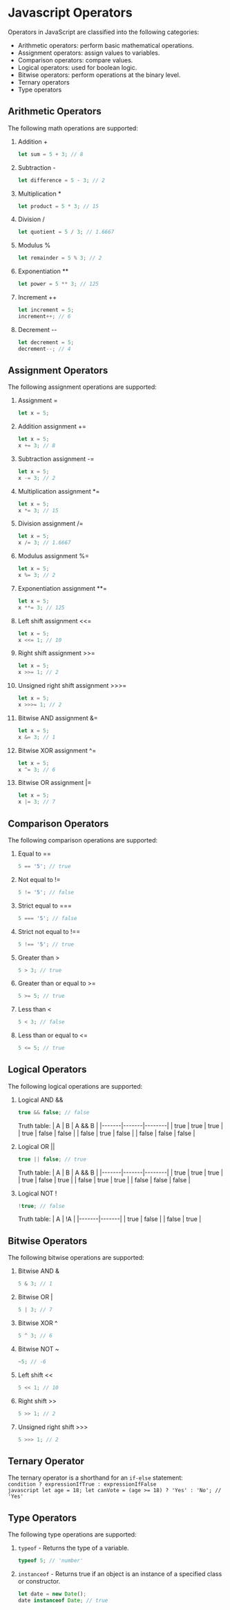 # Javascript Operators

Operators in JavaScript are classified into the following categories:  
- Arithmetic operators: perform basic mathematical operations.  
- Assignment operators: assign values to variables.  
- Comparison operators: compare values.  
- Logical operators: used for boolean logic.  
- Bitwise operators: perform operations at the binary level.    
- Ternary operators    
- Type operators  

## Arithmetic Operators
The following math operations are supported:  
1. Addition +  
    ```javascript
    let sum = 5 + 3; // 8
    ```

1. Subtraction -  
    ```javascript
    let difference = 5 - 3; // 2
    ```

1. Multiplication *  
    ```javascript
    let product = 5 * 3; // 15
    ```

1. Division /  
    ```javascript
    let quotient = 5 / 3; // 1.6667
    ```

1. Modulus %  
    ```javascript
    let remainder = 5 % 3; // 2
    ```

1. Exponentiation **  
    ```javascript
    let power = 5 ** 3; // 125
    ```

1. Increment ++  
    ```javascript
    let increment = 5;
    increment++; // 6
    ```

1. Decrement --  
    ```javascript
    let decrement = 5;
    decrement--; // 4
    ```

## Assignment Operators
The following assignment operations are supported:  
1. Assignment =  
    ```javascript
    let x = 5;
    ```

1. Addition assignment +=  
    ```javascript
    let x = 5;
    x += 3; // 8
    ```

1. Subtraction assignment -=  
    ```javascript
    let x = 5;
    x -= 3; // 2
    ```

1. Multiplication assignment *=  
    ```javascript
    let x = 5;
    x *= 3; // 15
    ```

1. Division assignment /=  
    ```javascript
    let x = 5;
    x /= 3; // 1.6667
    ```

1. Modulus assignment %=  
    ```javascript
    let x = 5;
    x %= 3; // 2
    ```

1. Exponentiation assignment **=  
    ```javascript
    let x = 5;
    x **= 3; // 125
    ```

1. Left shift assignment <<=  
    ```javascript
    let x = 5;
    x <<= 1; // 10
    ```

1. Right shift assignment >>=  
    ```javascript
    let x = 5;
    x >>= 1; // 2
    ```

1. Unsigned right shift assignment >>>=  
    ```javascript
    let x = 5;
    x >>>= 1; // 2
    ```

1. Bitwise AND assignment &=  
    ```javascript
    let x = 5;
    x &= 3; // 1
    ```

1. Bitwise XOR assignment ^=  
    ```javascript
    let x = 5;
    x ^= 3; // 6
    ```

1. Bitwise OR assignment |=  
    ```javascript
    let x = 5;
    x |= 3; // 7
    ```

## Comparison Operators
The following comparison operations are supported:  
1. Equal to ==  
    ```javascript
    5 == '5'; // true
    ```

1. Not equal to !=  
    ```javascript
    5 != '5'; // false
    ```

1. Strict equal to ===  
    ```javascript
    5 === '5'; // false
    ```

1. Strict not equal to !==  
    ```javascript
    5 !== '5'; // true
    ```

1. Greater than >  
    ```javascript
    5 > 3; // true
    ```

1. Greater than or equal to >=  
    ```javascript
    5 >= 5; // true
    ```

1. Less than <  
    ```javascript
    5 < 3; // false
    ```

1. Less than or equal to <=  
    ```javascript
    5 <= 5; // true
    ```

## Logical Operators
The following logical operations are supported:  
1. Logical AND &&  
    ```javascript
    true && false; // false
    ```   
    Truth table:
    | A     | B     | A && B |
    |-------|-------|--------|
    | true  | true  | true   |
    | true  | false | false  |
    | false | true  | false  |
    | false | false | false  |

1. Logical OR ||  
    ```javascript
    true || false; // true
    ```  

    Truth table:
    | A     | B     | A && B |
    |-------|-------|--------|
    | true  | true  | true   |
    | true  | false | true   |
    | false | true  | true   |
    | false | false | false  |


1. Logical NOT !  
    ```javascript
    !true; // false
    ```
    Truth table:
    | A     | !A    |
    |-------|-------|
    | true  | false |
    | false | true  |
 

## Bitwise Operators
The following bitwise operations are supported:  
1. Bitwise AND &  
    ```javascript
    5 & 3; // 1
    ```

1. Bitwise OR |  
    ```javascript
    5 | 3; // 7
    ```

1. Bitwise XOR ^  
    ```javascript
    5 ^ 3; // 6
    ```

1. Bitwise NOT ~  
    ```javascript
    ~5; // -6
    ```

1. Left shift <<  
    ```javascript
    5 << 1; // 10
    ```

1. Right shift >>  
    ```javascript
    5 >> 1; // 2
    ```

1. Unsigned right shift >>>  
    ```javascript
    5 >>> 1; // 2
    ```

## Ternary Operator
The ternary operator is a shorthand for an `if-else` statement:  
`condition ? expressionIfTrue : expressionIfFalse`  
    ```javascript
    let age = 18;
    let canVote = (age >= 18) ? 'Yes' : 'No'; // 'Yes'
    ```

## Type Operators
The following type operations are supported:  
1. `typeof` - Returns the type of a variable.  
    ```javascript
    typeof 5; // 'number'
    ```

1. `instanceof` - Returns true if an object is an instance of a specified class or constructor.  
    ```javascript
    let date = new Date();
    date instanceof Date; // true
    ```

